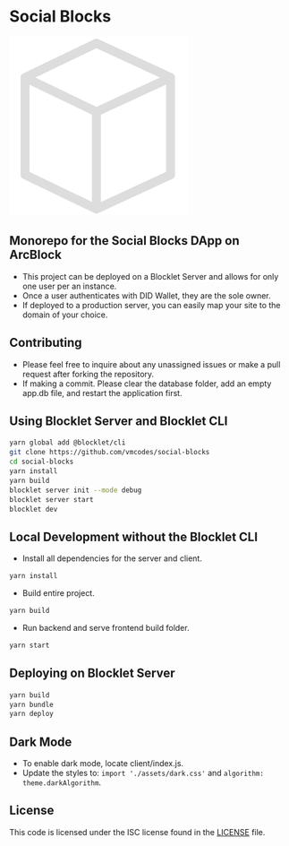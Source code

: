 # Social Blocks

![Social Blocks](logo.png)

## Monorepo for the Social Blocks DApp on ArcBlock

- This project can be deployed on a Blocklet Server and allows for only one user per an instance.
- Once a user authenticates with DID Wallet, they are the sole owner.
- If deployed to a production server, you can easily map your site to the domain of your choice.

## Contributing

- Please feel free to inquire about any unassigned issues or make a pull request after forking the repository.
- If making a commit. Please clear the database folder, add an empty app.db file, and restart the application first.

## Using Blocklet Server and Blocklet CLI

```bash
yarn global add @blocklet/cli
git clone https://github.com/vmcodes/social-blocks
cd social-blocks
yarn install
yarn build
blocklet server init --mode debug
blocklet server start
blocklet dev
```

## Local Development without the Blocklet CLI

- Install all dependencies for the server and client.

```bash
yarn install
```

- Build entire project.

```bash
yarn build
```

- Run backend and serve frontend build folder.

```bash
yarn start
```

## Deploying on Blocklet Server

```bash
yarn build
yarn bundle
yarn deploy
```

## Dark Mode

- To enable dark mode, locate client/index.js.
- Update the styles to: `import './assets/dark.css'` and `algorithm: theme.darkAlgorithm`.

## License

This code is licensed under the ISC license found in the [LICENSE](LICENSE) file.
